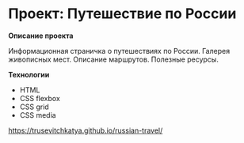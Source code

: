 # Проект: Путешествие по России

**Описание проекта**

Информационная страничка о путешествиях по России. Галерея живописных мест. Описание маршрутов. Полезные ресурсы.

**Технологии**

- HTML
- CSS flexbox
- CSS grid
- CSS media


https://trusevitchkatya.github.io/russian-travel/